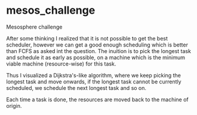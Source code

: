 # mesos_challenge
Mesosphere challenge




After some thinking I realized that it is not possible to get the best scheduler, however we can get a good enough scheduling which is better than FCFS as asked int the question.
The inuition is to pick the longest task and schedule it as early as possible, on a machine which is the minimum viable machine (resource-wise) for this task.


Thus I visualized a Dijkstra's-like algorithm, where we keep picking the longest task and move onwards, if the longest task cannot be currently scheduled, we schedule the next longest task and so on.

Each time a task is done, the resources are moved back to the machine of origin.
